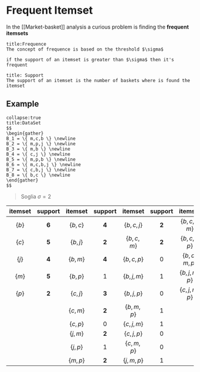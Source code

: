 # Frequent Itemset
In the [[Market-basket]] analysis a curious problem is finding the **frequent itemsets**

```ad-def
title:Frequence 
The concept of frequence is based on the threshold $\sigma$

if the support of an itemset is greater than $\sigma$ then it's frequent
```

```ad-def
title: Support
The support of an itemset is the number of baskets where is found the itemset
```
## Example
```ad-def
collapse:true
title:DataSet
$$
\begin{gather}
B_1 = \{ m,c,b \} \newline
B_2 = \{ m,p,j \} \newline
B_3 = \{ m,b \} \newline
B_4 = \{ c,j \} \newline
B_5 = \{ m,p,b \} \newline
B_6 = \{ m,c,b,j \} \newline
B_7 = \{ c,b,j \} \newline
B_8 = \{ b,c \} \newline
\end{gather}
$$
```

> Soglia  $\sigma=2$

| itemset | support |  itemset  | support |   itemset   | support |    itemset    | support |     itemset     | support |
| :-----: | :-----: | :-------: | :-----: | :---------: | :-----: | :-----------: | :-----: | :-------------: | :-----: |
| $\{b\}$ |  **6**  | $\{b,c\}$ |  **4**  | $\{b,c,j\}$ |  **2**  | $\{b,c,j,m\}$ |    1    | $\{b,c,j,m,p\}$ |    0    |
| $\{c\}$ |  **5**  | $\{b,j\}$ |  **2**  | $\{b,c,m\}$ |  **2**  | $\{b,c,j,p\}$ |    0    |                 |         |
| $\{j\}$ |  **4**  | $\{b,m\}$ |  **4**  | $\{b,c,p\}$ |    0    | $\{b,c,m,p\}$ |    0    |                 |         |
| $\{m\}$ |  **5**  | $\{b,p\}$ |    1    | $\{b,j,m\}$ |    1    | $\{b,j,m,p\}$ |    0    |                 |         |
| $\{p\}$ |  **2**  | $\{c,j\}$ |  **3**  | $\{b,j,p\}$ |    0    | $\{c,j,m,p\}$ |    0    |                 |         |
|         |         | $\{c,m\}$ |  **2**  | $\{b,m,p\}$ |    1    |               |         |                 |         |
|         |         | $\{c,p\}$ |    0    | $\{c,j,m\}$ |    1    |               |         |                 |         |
|         |         | $\{j,m\}$ |  **2**  | $\{c,j,p\}$ |    0    |               |         |                 |         |
|         |         | $\{j,p\}$ |    1    | $\{c,m,p\}$ |    0    |               |         |                 |         |
|         |         | $\{m,p\}$ |  **2**  | $\{j,m,p\}$ |    1    |               |         |                 |         |
